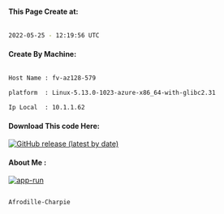 
   
#### This Page Create at:

```bash

2022-05-25 - 12:19:56 UTC

```

#### Create By Machine:

```bash

Host Name : fv-az128-579

platform  : Linux-5.13.0-1023-azure-x86_64-with-glibc2.31

Ip Local  : 10.1.1.62

```
#### Download This code Here:

[![GitHub release (latest by date)](https://img.shields.io/github/v/release/Afrodille-Charpie/App-Run-1?style=for-the-badge&label=Download)](https://github.com/Afrodille-Charpie/App-Run-1/releases) 

</p> 

#### About Me :

[![app-run](https://github.com/Afrodille-Charpie/App-Run-1/actions/workflows/app-run.yml/badge.svg)](https://github.com/Afrodille-Charpie/App-Run-1/actions/workflows/app-run.yml)

```bash

Afrodille-Charpie

```

